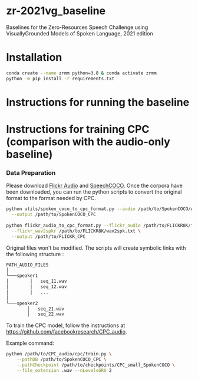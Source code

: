 # zr-2021vg_baseline

Baselines for the Zero-Resources Speech Challenge using VisuallyGrounded Models of Spoken Language, 2021 edition

# Installation

```bash
conda create --name zrmm python=3.8 & conda activate zrmm
python -m pip install -r requirements.txt
```

# Instructions for running the baseline


# Instructions for training CPC (comparison with the audio-only baseline)

### Data Preparation

Please download [Flickr Audio](https://groups.csail.mit.edu/sls/downloads/flickraudio/) and [SpeechCOCO](https://github.com/William-N-Havard/SpeechCoco).
Once the corpora have been downloaded, you can run the python scripts to convert the original format to the format needed by CPC.

```bash
python utils/spoken_coco_to_cpc_format.py --audio /path/to/SpokenCOCO/wavs \
  --output /path/to/SpokenCOCO_CPC
  
python flickr_audio_to_cpc_format.py --flickr_audio /path/to/FLICKR8K/flickr_audio/wavs \
  --flickr_wav2spkr /path/to/FLICKR8K/wav2spk.txt \
  --output /path/to/FLICKR_CPC
```

Original files won't be modified. The scripts will create symbolic links with the following structure :

```bash
PATH_AUDIO_FILES  
│
└───speaker1
│        │   seq_11.wav
│        │   seq_12.wav
│        │   ...
│   
└───speaker2
        │   seq_21.wav
        │   seq_22.wav
```

To train the CPC model, follow the instructions at https://github.com/facebookresearch/CPC_audio.

Example command:

```bash
python /path/to/CPC_audio/cpc/train.py \
    --pathDB /path/to/SpokenCOCO_CPC \
    --pathCheckpoint /path/to/checkpoints/CPC_small_SpokenCOCO \
    --file_extension .wav --nLevelsGRU 2
```

